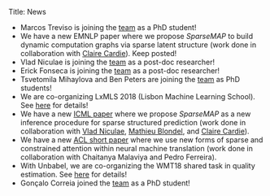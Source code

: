 Title: News

* Marcos Treviso is joining the [team](team.html) as a PhD student!
* We have a new EMNLP paper where we propose *SparseMAP* to build dynamic computation graphs via sparse latent structure (work done in collaboration with [Claire Cardie](http://www.cs.cornell.edu/home/cardie)). Keep posted!
* Vlad Niculae is joining the [team](team.html) as a post-doc researcher!
* Erick Fonseca is joining the [team](team.html) as a post-doc researcher!
* Tsvetomila Mihaylova and Ben Peters are joining the [team](team.html) as PhD students!
* We are co-organizing LxMLS 2018 (Lisbon Machine Learning School). See [here](http://lxmls.it.pt) for details!
* We have a new [ICML paper](http://proceedings.mlr.press/v80/niculae18a.html) where we propose *SparseMAP* as a new inference procedure for sparse structured prediction (work done in collaboration with [Vlad Niculae](http://vene.ro), [Mathieu Blondel](http://mblondel.org), and [Claire Cardie](http://www.cs.cornell.edu/home/cardie)).
* We have a new [ACL short paper](http://aclweb.org/anthology/P18-2059) where we use new forms of sparse and constrained attention within neural machine translation (work done in collaboration with Chaitanya Malaviya and Pedro Ferreira).
* With Unbabel, we are co-organizing the WMT18 shared task in quality estimation. See [here](http://www.statmt.org/wmt18/quality-estimation-task.html) for details!
* Gonçalo Correia joined the [team](team.html) as a PhD student!
